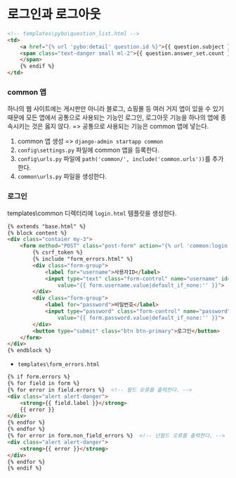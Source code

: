 # 로그인과 로그아웃

```html
<!-- templates\pybo\question_list.html -->
<td>
    <a href="{% url 'pybo:detail' question.id %}">{{ question.subject }</a> 	{% if question.answer_set.count %}    
    <span class="text-danger small ml-2">{{ question.answer_set.count }}
    </span>
    {% endif %}
</td>
```

### common 앱

하나의 웹 사이트에는 게시판만 아니라 블로그, 쇼핑몰 등 여러 거지 앱이 있을 수 있기 때문에 모든 앱에서 공통으로 사용되는 기능인 로그인, 로그아웃 기능을 하나의 앱에 종속시키는 것은 옳지 않다. => 공통으로 사용되는 기능은 common 앱에 넣는다.

1. common 앱 생성 => `django-admin startapp common`
2. `config\settings.py` 파일에 common 앱을 등록한다.
3. `config\urls.py` 파일에 `path('common/', include('common.urls'))`를 추가한다.
4. `common\urls.py` 파일을 생성한다.

### 로그인

templates\common 디렉터리에 `login.html` 템플릿을 생성한다.

```html
{% extends "base.html" %}
{% block content %}
<div class="contaier my-3">
    <form method="POST" class="post-form" action="{% url 'common:login' %}">
        {% csrf_token %}
        {% include "form_errors.html" %}
        <div class="form-group">
            <label for="username">사용자ID</label>
            <input type="text" class="form-control" name="username" id="username"
                value="{{ form.username.value|default_if_none:'' }}">
        </div>
        <div class="form-group">
            <label for="password">비밀번호</label>
            <input type="password" class="form-control" name="password" id="password"
                value="{{ form.password.value|default_if_none:'' }}">
        </div>
        <button type="submit" class="btn btn-primary">로그인</button>
    </form>
</div>
{% endblock %}
```

- `templates\form_errors.html`

```html
{% if form.errors %}
{% for field in form %}
{% for error in field.errors %}  <!-- 필드 오류를 출력한다. -->
<div class="alert alert-danger">
    <strong>{{ field.label }}</strong>
    {{ error }}
</div>
{% endfor %}
{% endfor %}
{% for error in form.non_field_errors %}  <!-- 넌필드 오류를 출력한다. -->
<div class="alert alert-danger">
    <strong>{{ error }}</strong>
</div>
{% endfor %}
{% endif %}
```